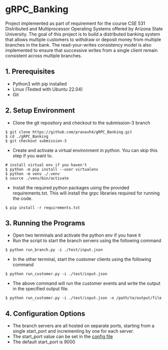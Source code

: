 # gRPC_Banking
Project implemented as part of requirement for the course CSE 531 Distributed and Multiprocessor Operating Systems offered by Arizona State University. The goal of this project is to build a distributed banking system that allows multiple customers to withdraw or deposit
money from multiple branches in the bank.
The read-your-writes consistency model is also implemented to ensure that successive writes from a single client remain consistent across multiple branches.
## 1. Prerequisites
- Python3 with pip installed
- Linux (Tested with Ubuntu 22.04)
- Git

## 2. Setup Environment
- Clone the git repository and checkout to the submission-3 branch
```shell
$ git clone https://github.com/pranavh4/gRPC_Banking.git
$ cd ./gRPC_Banking
$ git checkout submission-3
```
- Create and activate a virtual environment in python. You can skip this step if you want to.
```shell
# install virtual env if you haven't
$ python -m pip install --user virtualenv
$ python -m venv ./.venv
$ source ./venv/bin/activate
```
- Install the required python packages using the provided requirements.txt. This will install the grpc libraries required for running the code.
```shell
$ pip install -r requirements.txt
```
## 3. Running the Programs
- Open two terminals and activate the python env if you have it
- Run the script to start the branch servers using the following command
```shell
$ python run_branch.py -i ./test/input.json
```
- In the other terminal, start the customer clients using the following command
```shell
$ python run_customer.py -i ./test/input.json
```
- The above command will run the customer events and write the output in the specified output file.
```shell
$ python run_customer.py -i ./test/input.json -o /path/to/output/file
```
## 4. Configuration Options
- The branch servers are all hosted on separate ports, starting from a single start_port and incrementing by one for each server. 
- The start_port value can be set in the [config file](resources/config.json)
- The default start_port is 9000